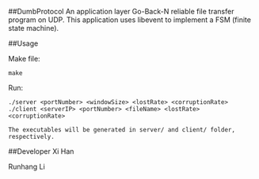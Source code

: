 ##DumbProtocol
An application layer Go-Back-N reliable file transfer program on UDP.
This application uses libevent to implement a FSM (finite state machine).

##Usage

Make file:
    
    make

Run:

    ./server <portNumber> <windowSize> <lostRate> <corruptionRate>
    ./client <serverIP> <portNumber> <fileName> <lostRate> <corruptionRate>   

	The executables will be generated in server/ and client/ folder,
	respectively.

##Developer
Xi Han 

Runhang Li


